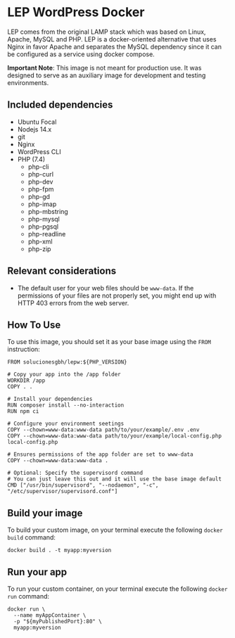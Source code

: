 # LEP WordPress Docker

LEP comes from the original LAMP stack which was based on Linux, Apache, MySQL and PHP. LEP is a docker-oriented alternative that uses Nginx in favor Apache and separates the MySQL dependency since it can be configured as a service using docker compose.

**Important Note**: This image is not meant for production use. It was designed to serve as an auxiliary image for development and testing environments.

## Included dependencies

- Ubuntu Focal
- Nodejs 14.x
- git
- Nginx
- WordPress CLI
- PHP (7.4)
  - php-cli
  - php-curl
  - php-dev
  - php-fpm
  - php-gd
  - php-imap
  - php-mbstring
  - php-mysql
  - php-pgsql
  - php-readline
  - php-xml
  - php-zip

## Relevant considerations

- The default user for your web files should be `www-data`. If the permissions of your files are not properly set, you might end up with HTTP 403 errors from the web server.

## How To Use

To use this image, you should set it as your base image using the `FROM` instruction:

```docker
FROM solucionesgbh/lepw:${PHP_VERSION}

# Copy your app into the /app folder
WORKDIR /app
COPY . .

# Install your dependencies
RUN composer install --no-interaction
RUN npm ci

# Configure your environment seetings
COPY --chown=www-data:www-data path/to/your/example/.env .env
COPY --chown=www-data:www-data path/to/your/example/local-config.php local-config.php

# Ensures permissions of the app folder are set to www-data
COPY --chown=www-data:www-data .

# Optional: Specify the supervisord command
# You can just leave this out and it will use the base image default
CMD ["/usr/bin/supervisord", "--nodaemon", "-c", "/etc/supervisor/supervisord.conf"]
```

## Build your image

To build your custom image, on your terminal execute the following `docker build` command:

```shell
docker build . -t myapp:myversion
```

## Run your app

To run your custom container, on your terminal execute the following `docker run` command:

```shell
docker run \
  --name myAppContainer \
  -p "${myPublishedPort}:80" \
  myapp:myversion
```
